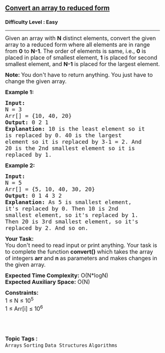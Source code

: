 <h2><a href="https://www.geeksforgeeks.org/problems/convert-an-array-to-reduced-form1101/1">Convert an array to reduced form</a></h2><h3>Difficulty Level : Easy</h3><hr><div class="problems_problem_content__Xm_eO"><p><span style="font-size:18px">Given an array with <strong>N</strong>&nbsp;distinct elements, convert the given array to a reduced form where all elements are in range from <strong>0</strong> to <strong>N-1</strong>. The order of elements is same, i.e., <strong>0</strong> is placed in place of smallest element, <strong>1</strong> is placed for second smallest element, and&nbsp;<strong>N-1</strong> is placed for the largest element.</span></p>

<p><strong><span style="font-size:18px">Note:&nbsp;</span></strong><span style="font-size:18px">You don't have to return anything. You just have to change the given array.</span></p>

<p><span style="font-size:18px"><strong>Example 1:</strong></span></p>

<pre><span style="font-size:18px"><strong>Input:
</strong>N = 3
Arr[] = {10, 40, 20}
<strong>Output: </strong>0 2 1
<strong>Explanation:</strong> 10 is the least element so it
is replaced by 0. 40 is the largest
element so it is replaced by 3-1 = 2. And
20 is the 2nd smallest element so it is
replaced by 1.
</span></pre>

<p><span style="font-size:18px"><strong>Example 2:</strong></span></p>

<pre><span style="font-size:18px"><strong>Input:
</strong>N = 5
Arr[] = {5, 10, 40, 30, 20}
<strong>Output:</strong> 0 1 4 3 2
<strong>Explanation:</strong>&nbsp;As 5 is smallest element,
it's replaced by 0. Then 10 is 2nd
smallest element, so it's replaced by 1.
Then 20 is 3rd smallest element, so it's
replaced by 2. And so on.
</span></pre>

<p><span style="font-size:18px"><strong>Your Task:</strong><br>
You don't need to read input or print anything. Your task is to complete the function&nbsp;<strong>convert()</strong>&nbsp;which takes the&nbsp;array of&nbsp;integers&nbsp;<strong>arr&nbsp;</strong>and&nbsp;<strong>n&nbsp;</strong>as parameters and makes changes in the given array.</span></p>

<p><span style="font-size:18px"><strong>Expected Time Complexity:</strong>&nbsp;O(N*logN)<br>
<strong>Expected Auxiliary Space:</strong>&nbsp;O(N)</span></p>

<p><span style="font-size:18px"><strong>Constraints:</strong><br>
1 ≤ N ≤ 10<sup>5</sup><br>
1 ≤ Arr[i] ≤ 10<sup>6</sup></span></p>

<p>&nbsp;</p>
</div><br><p><span style=font-size:18px><strong>Topic Tags : </strong><br><code>Arrays</code>&nbsp;<code>Sorting</code>&nbsp;<code>Data Structures</code>&nbsp;<code>Algorithms</code>&nbsp;